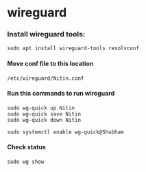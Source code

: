 # wireguard

### Install wireguard tools:
```
sudo apt install wireguard-tools resolvconf
```
#### Move conf file to this location
```
/etc/wireguard/Nitin.conf
```
#### Run this commands to run wireguard
```
sudo wg-quick up Nitin
sudo wg-quick save Nitin
sudo wg-quick down Nitin

sudo systemctl enable wg-quick@Shubham
```
#### Check status
```
sudo wg show
```
